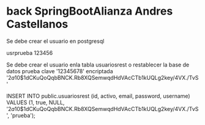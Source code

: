 # back SpringBootAlianza Andres Castellanos



Se debe crear el usuario en postgresql

usrprueba
123456

Se debe crear el usuario enla tabla usuariosrest o restablecer la base de datos
prueba
clave '12345678'
encriptada  '$2a$10$1dCKuQoQqbBNCK.Rb8XQSemwqdHdVAcCTb1kUQLg2key/4VX./TvS'


INSERT INTO public.usuariosrest (id, activo, email, password, username) VALUES (1, true, NULL, '$2a$10$1dCKuQoQqbBNCK.Rb8XQSemwqdHdVAcCTb1kUQLg2key/4VX./TvS', 'prueba');


